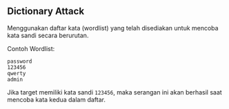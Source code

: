 ## Dictionary Attack

Menggunakan daftar kata (wordlist) yang telah disediakan untuk mencoba kata sandi secara berurutan.

Contoh Wordlist:

```
password
123456
qwerty
admin
```

Jika target memiliki kata sandi `123456`, maka serangan ini akan berhasil saat mencoba kata kedua dalam daftar.
